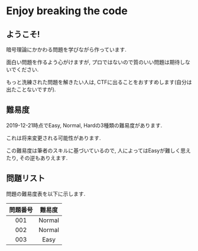 # Enjoy breaking the code
## ようこそ!
暗号理論にかかわる問題を学びながら作っています.

面白い問題を作るよう心がけますが,
プロではないので質のいい問題は期待しないでください.

もっと洗練された問題を解きたい人は,
CTFに出ることをおすすめします(自分は出たことないですが).

## 難易度
2019-12-21時点でEasy, Normal, Hardの3種類の難易度があります.

これは将来変更される可能性があります.

この難易度は筆者のスキルに基づいているので, 人によってはEasyが難しく思えたり, その逆もありえます.

## 問題リスト
問題の難易度表を以下に示します.

| 問題番号 | 難易度 |
|:--------:|:------:|
| 001      | Normal |
| 002      | Normal |
| 003      | Easy   |
